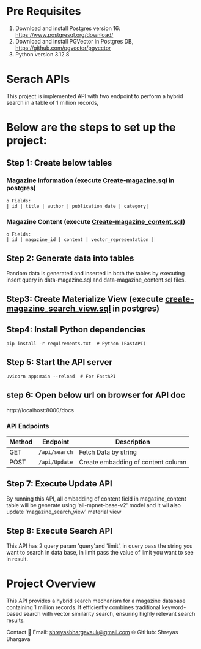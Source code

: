 # Pre Requisites
1. Download and install Postgres version 16: https://www.postgresql.org/download/
2. Download and install PGVector in Postgres DB, https://github.com/pgvector/pgvector
3. Python version 3.12.8

# Serach APIs

This project is implemented API with two endpoint to perform a hybrid search in a table of 1 million records, 

# Below are the steps to set up the project:

## Step 1: Create below tables 

### Magazine Information (execute [Create-magazine.sql](Create-magazine.sql) in postgres)
    o Fields:
    | id | title | author | publication_date | category|

### Magazine Content (execute [Create-magazine_content.sql](Create-magazine_content.sql))
    o Fields:
    | id | magazine_id | content | vector_representation |
    
## Step 2: Generate data into tables 
Random data is generated and inserted in both the tables by executing insert query in data-magazine.sql and data-magazine_content.sql files.

## Step3: Create Materialize View (execute [create-magazine_search_view.sql](create-magazine_search_view.sql) in postgres)

## Step4: Install Python dependencies
    pip install -r requirements.txt  # Python (FastAPI)

## Step 5: Start the API server
    uvicorn app:main --reload  # For FastAPI    

## step 6: Open below url on browser for API doc
http://localhost:8000/docs


### API Endpoints
| Method | Endpoint        | Description          |
|--------|-----------------|----------------------|
| GET    | `/api/search`   | Fetch Data by string |
| POST   | `/api/Update`   | Create embadding of content column|  


## Step 7: Execute Update API
By running this API, all embadding of content field in magazine_content table will be generate using 'all-mpnet-base-v2' model
and it wll also update 'magazine_search_view' material view

## Step 8: Execute Search API
This API has 2 query param 'query'and 'limit', in query pass the string you want to search in data base, in limit pass the value of limit you want to see in result.

# Project Overview
This API provides a hybrid search mechanism for a magazine database containing 1 million records. It efficiently combines traditional keyword-based search with vector similarity search, ensuring highly relevant search results.


Contact
📩 Email: shreyasbhargavauk@gmail.com
🌐 GitHub: Shreyas Bhargava
